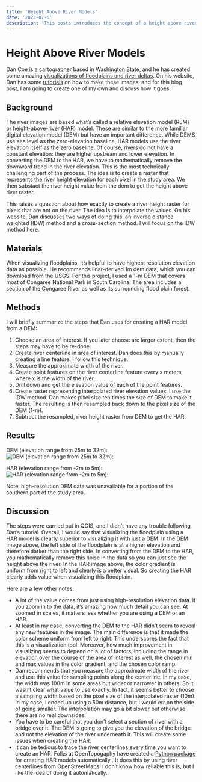 ```yaml
---
title: 'Height Above River Models'
date: '2023-07-6'
description: 'This posts introduces the concept of a height above river model and how to create one.'
---
```


# Height Above River Models

Dan Coe is a cartographer based in Washington State, and he has created some amazing [visualizations of floodplains and river deltas](https://dancoecarto.com/4k-rivers).  On his website, Dan has some [tutorials](https://dancoecarto.com/creating-rems-in-qgis-the-idw-method) on how to make these images, and for this blog post, I am going to create one of my own and discuss how it goes.

## Background

The river images are based what’s called a relative elevation model (REM) or height-above-river (HAR) model. These are similar to the more familiar digital elevation model (DEM) but have an important difference. While DEMS use sea level as the zero-elevation baseline, HAR models use the river elevation itself as the zero baseline. Of course, rivers do not have a constant elevation: they are higher upstream and lower elevation. In converting the DEM to the HAR, we have to mathematically remove the downward trend in the river elevation. This is the most technically challenging part of the process. The idea is to create a raster that represents the river height elevation for each pixel in the study area. We then substact the river height value from the dem to get the height above river raster. 

This raises a question about how exactly to create a river height raster for pixels that are not on the river. The idea is to interpolate the values. On his website, Dan discusses two ways of doing this: an inverse distance weighted (IDW) method and a cross-section method. I will focus on the IDW method here. 

## Materials

When visualizing floodplains, it’s helpful to have highest resolution elevation data as possible. He recommends lidar-derived 1m dem data, which you can download from the USGS. For this project, I used a 1-m DEM that covers most of Congaree National Park in South Carolina. The area includes a section of the Congaree River as well as its surrounding flood plain forest.

## Methods

I will briefly summarize the steps that Dan uses for creating a HAR model from a DEM:

1.	Choose an area of interest. If you later choose are larger extent, then the steps may have to be re-done.
2.	Create river centerline in area of interest. Dan does this by manually creating a line feature. I follow this technique.
3.	Measure the approximate width of the river.
4.	Create point features on the river centerline feature every x meters, where x is the width of the river.
5.	Drill down and get the elevation value of each of the point features.
6.	Create raster representing interpolated river elevation values.  I use the IDW method. Dan makes pixel size ten times the size of DEM to make it faster. The resulting is then resampled back down to the pixel size of the DEM (1-m).
7.	Subtract the resampled, river height raster from DEM to get the HAR.

## Results

DEM (elevation range from 25m to 32m):
![DEM (elevation range from 25m to 32m):](/images/dem.png)

HAR (elevation range from -2m to 5m):
![HAR (elevation range from -2m to 5m):](/images/har.png)

Note: high-resolution DEM data was unavailable for a portion of the southern part of the study area.

## Discussion

The steps were carried out in QGIS, and I didn’t have any trouble following Dan’s tutorial. Overall, I would say that visualizing the floodplain using a HAR model is clearly superior to visualizing it with just a DEM. In the DEM image above, the left side of the floodplain is at a higher elevation and therefore darker than the right side. In converting from the DEM to the HAR, you mathematically remove this noise in the data so you can just see the height above the river. In the HAR image above, the color gradient is uniform from right to left and clearly is a better visual. So creating the HAR clearly adds value when visualizing this floodplain.

Here are a few other notes:
- A lot of the value comes from just using high-resolution elevation data. If you zoom in to the data, it’s amazing how much detail you can see. At zoomed in scales, it matters less whether you are using a DEM or an HAR.
- At least in my case, converting the DEM to the HAR didn’t seem to reveal any new features in the image. The main difference is that it made the color scheme uniform from left to right. This underscores the fact that this is a visualization tool. Moreover, how much improvement in visualizing seems to depend on a lot of factors, including the range in elevation over the course of the area of interest as well, the chosen min and max values in the color gradient, and the chosen color ramp.
- Dan recommends that you measure the approximate width of the river and use this value for sampling points along the centerline. In my case, the width was 100m in some areas but wider or narrower in others. So it wasn’t clear what value to use exactly. In fact, it seems better to choose a sampling width based on the pixel size of the interpolated raster (10m). In my case, I ended up using a 50m distance, but I would err on the side of going smaller. The interpolation may go a bit slower but otherwise there are no real downsides.
- You have to be careful that you don’t select a section of river with a bridge over it. The DEM is going to give you the elevation of the bridge and not the elevation of the river underneath it. This will create some issues when creating the HAR.
- It can be tedious to trace the river centerlines every time you want to create an HAR. Folks at OpenTopogaphy have created a [Python package]((https://opentopography.org/blog/new-package-automates-river-relative-elevation-model-rem-generation)) for creating HAR models automatically . It does this by using river centerlines from OpenStreetMaps. I don’t know how reliable this is, but I like the idea of doing it automatically. 
